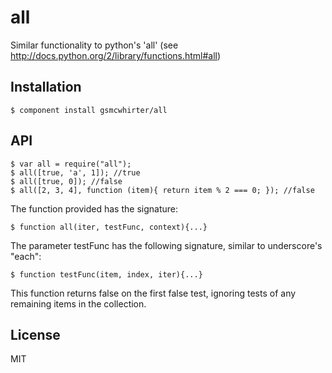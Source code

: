 
# all

  Similar functionality to python's 'all' (see http://docs.python.org/2/library/functions.html#all)

## Installation

    $ component install gsmcwhirter/all

## API

    $ var all = require("all");
    $ all([true, 'a', 1]); //true
    $ all([true, 0]); //false
    $ all([2, 3, 4], function (item){ return item % 2 === 0; }); //false
    
  The function provided has the signature:
    
    $ function all(iter, testFunc, context){...}
    
  The parameter testFunc has the following signature, similar to underscore's "each":
  
    $ function testFunc(item, index, iter){...}    

  This function returns false on the first false test, ignoring tests of any remaining items in the collection.
  
## License

  MIT
